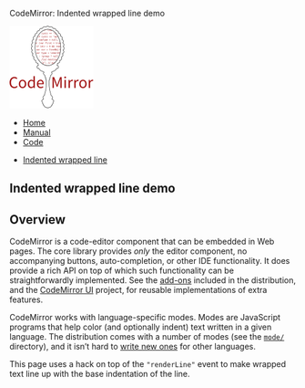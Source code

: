 CodeMirror: Indented wrapped line demo

[<img src="../doc/logo.png" id="logo" />](http://codemirror.net)

-   [Home](../index.html)
-   [Manual](../doc/manual.html)
-   [Code](https://github.com/marijnh/codemirror)

<!-- -->

-   <a href="#" class="active">Indented wrapped line</a>

Indented wrapped line demo
--------------------------

Overview
--------

CodeMirror is a code-editor component that can be embedded in Web pages. The core library provides *only* the editor component, no accompanying buttons, auto-completion, or other IDE functionality. It does provide a rich API on top of which such functionality can be straightforwardly implemented. See the [add-ons](#addons) included in the distribution, and the [CodeMirror UI](https://github.com/jagthedrummer/codemirror-ui) project, for reusable implementations of extra features.

CodeMirror works with language-specific modes. Modes are JavaScript programs that help color (and optionally indent) text written in a given language. The distribution comes with a number of modes (see the [`mode/`](../mode/) directory), and it isn’t hard to [write new ones](#modeapi) for other languages.

This page uses a hack on top of the `"renderLine"` event to make wrapped text line up with the base indentation of the line.
